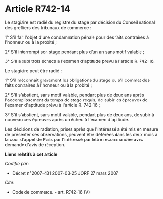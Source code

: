 # Article R742-14

Le stagiaire est radié du registre du stage par décision du Conseil national des greffiers des tribunaux de commerce :

1° S'il fait l'objet d'une condamnation pénale pour des faits contraires à l'honneur ou à la probité ;

2° S'il interrompt son stage pendant plus d'un an sans motif valable ;

3° S'il a subi trois échecs à l'examen d'aptitude prévu à l'article R. 742-16.

Le stagiaire peut être radié :

1° S'il méconnaît gravement les obligations du stage ou s'il commet des faits contraires à l'honneur ou à la probité ;

2° S'il s'abstient, sans motif valable, pendant plus de deux ans après l'accomplissement du temps de stage requis, de subir
les épreuves de l'examen d'aptitude prévu à l'article R. 742-16 ;

3° S'il s'abstient, sans motif valable, pendant plus de deux ans, de subir à nouveau ces épreuves après un échec à l'examen
d'aptitude.

Les décisions de radiation, prises après que l'intéressé a été mis en mesure de présenter ses observations, peuvent être
déférées dans les deux mois à la cour d'appel de Paris par l'intéressé par lettre recommandée avec demande d'avis de
réception.

**Liens relatifs à cet article**

_Codifié par_:

  - Décret n°2007-431 2007-03-25 JORF 27 mars 2007

_Cite_:

  - Code de commerce. - art. R742-16 (V)
